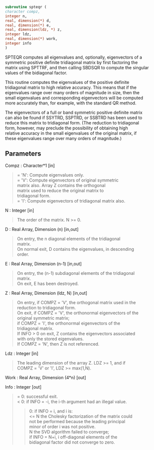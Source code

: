 ```fortran  
subroutine spteqr (  
character compz,  
integer n,  
real, dimension(*) d,  
real, dimension(*) e,  
real, dimension(ldz, *) z,  
integer ldz,  
real, dimension(*) work,  
integer info  
)  
```  
  
SPTEQR computes all eigenvalues and, optionally, eigenvectors of a  
symmetric positive definite tridiagonal matrix by first factoring the  
matrix using SPTTRF, and then calling SBDSQR to compute the singular  
values of the bidiagonal factor.  
  
This routine computes the eigenvalues of the positive definite  
tridiagonal matrix to high relative accuracy.  This means that if the  
eigenvalues range over many orders of magnitude in size, then the  
small eigenvalues and corresponding eigenvectors will be computed  
more accurately than, for example, with the standard QR method.  
  
The eigenvectors of a full or band symmetric positive definite matrix  
can also be found if SSYTRD, SSPTRD, or SSBTRD has been used to  
reduce this matrix to tridiagonal form. (The reduction to tridiagonal  
form, however, may preclude the possibility of obtaining high  
relative accuracy in the small eigenvalues of the original matrix, if  
these eigenvalues range over many orders of magnitude.)  
  
## Parameters  
Compz : Character*1 [in]  
> = 'N':  Compute eigenvalues only.  
> = 'V':  Compute eigenvectors of original symmetric  
> matrix also.  Array Z contains the orthogonal  
> matrix used to reduce the original matrix to  
> tridiagonal form.  
> = 'I':  Compute eigenvectors of tridiagonal matrix also.  
  
N : Integer [in]  
> The order of the matrix.  N >= 0.  
  
D : Real Array, Dimension (n) [in,out]  
> On entry, the n diagonal elements of the tridiagonal  
> matrix.  
> On normal exit, D contains the eigenvalues, in descending  
> order.  
  
E : Real Array, Dimension (n-1) [in,out]  
> On entry, the (n-1) subdiagonal elements of the tridiagonal  
> matrix.  
> On exit, E has been destroyed.  
  
Z : Real Array, Dimension (ldz, N) [in,out]  
> On entry, if COMPZ = 'V', the orthogonal matrix used in the  
> reduction to tridiagonal form.  
> On exit, if COMPZ = 'V', the orthonormal eigenvectors of the  
> original symmetric matrix;  
> if COMPZ = 'I', the orthonormal eigenvectors of the  
> tridiagonal matrix.  
> If INFO > 0 on exit, Z contains the eigenvectors associated  
> with only the stored eigenvalues.  
> If  COMPZ = 'N', then Z is not referenced.  
  
Ldz : Integer [in]  
> The leading dimension of the array Z.  LDZ >= 1, and if  
> COMPZ = 'V' or 'I', LDZ >= max(1,N).  
  
Work : Real Array, Dimension (4*n) [out]  
  
Info : Integer [out]  
> = 0:  successful exit.  
> < 0:  if INFO = -i, the i-th argument had an illegal value.  
> > 0:  if INFO = i, and i is:  
> <= N  the Cholesky factorization of the matrix could  
> not be performed because the leading principal  
> minor of order i was not positive.  
> > N   the SVD algorithm failed to converge;  
> if INFO = N+i, i off-diagonal elements of the  
> bidiagonal factor did not converge to zero.  
  
